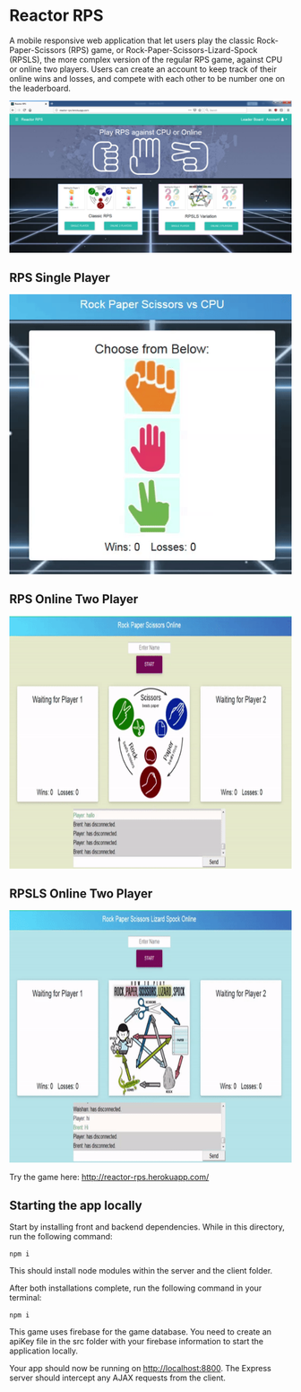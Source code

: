 # Reactor RPS

A mobile responsive web application that let users play the classic Rock-Paper-Scissors (RPS) game, or Rock-Paper-Scissors-Lizard-Spock (RPSLS), the more complex version of the regular RPS game, against CPU or online two players. Users can create an account to keep track of their online wins and losses, and compete with each other to be number one on the leaderboard.

![Reactor-RPS Homa Page](https://github.com/ChanRahar/Game-Project/blob/master/Git%20Demo/Reactor-RPS.png) 


## RPS Single Player
<p align="center">
<img  src="https://github.com/ChanRahar/Game-Project/blob/master/Git%20Demo/RPS-Single.gif">
</p>

## RPS Online Two Player
<p align="center">
<img width="800" height="450" src="https://github.com/ChanRahar/Game-Project/blob/master/Git%20Demo/RPS-Online.gif">
</p>

## RPSLS Online Two Player
<p align="center">
<img width="800" height="450" src="https://github.com/ChanRahar/Game-Project/blob/master/Git%20Demo/RPSLS-Online.gif">
</p>


Try the game here: http://reactor-rps.herokuapp.com/

## Starting the app locally

Start by installing front and backend dependencies. While in this directory, run the following command:

```
npm i
```

This should install node modules within the server and the client folder.

After both installations complete, run the following command in your terminal:

```
npm i
```

This game uses firebase for the game database. You need to create an apiKey file in the src folder with your firebase information to start the application locally.

Your app should now be running on <http://localhost:8800>. The Express server should intercept any AJAX requests from the client.

